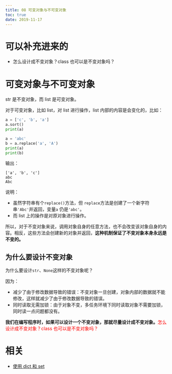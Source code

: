 ```yaml
---
title: 08 可变对象与不可变对象
toc: true
date: 2019-11-17
---
```

# 可以补充进来的

- 怎么设计成不变对象？class 也可以是不变对象吗？


# 可变对象与不可变对象

str 是不变对象，而 list 是可变对象。

对于可变对象，比如 list，对 list 进行操作，list 内部的内容是会变化的，比如：

```py
a = ['c', 'b', 'a']
a.sort()
print(a)

a = 'abc'
b = a.replace('a', 'A')
print(a)
print(b)

```

输出：

```
['a', 'b', 'c']
abc
Abc
```

说明：

- 虽然字符串有个`replace()`方法，但 `replace`方法是创建了一个新字符串`'Abc'`并返回，变量`a` 仍是`'abc'`。
- 而 list 上的操作是对原对象进行操作。


所以，对于不变对象来说，调用对象自身的任意方法，也不会改变该对象自身的内容。相反，这些方法会创建新的对象并返回，**这种机制保证了不变对象本身永远是不变的。**

## 为什么要设计不变对象

为什么要设计`str`、`None`这样的不变对象呢？

因为：

- 减少了由于修改数据导致的错误：不变对象一旦创建，对象内部的数据就不能修改，这样就减少了由于修改数据导致的错误。
- 同时读取无需加锁：由于对象不变，多任务环境下同时读取对象不需要加锁，同时读一点问题都没有。


**我们在编写程序时，如果可以设计一个不变对象，那就尽量设计成不变对象。**<span style="color:red;">怎么设计成不变对象？class 也可以是不变对象吗？</span>


# 相关

- [使用 dict 和 set](https://www.liaoxuefeng.com/wiki/0014316089557264a6b348958f449949df42a6d3a2e542c000/00143167793538255adf33371774853a0ef943280573f4d000)
